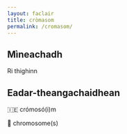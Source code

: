 ```yaml
---
layout: faclair
title: cròmasom
permalink: /cromasom/
---
```


## Mìneachadh

Ri thighinn

## Eadar-theangachaidhean

&#x1f1ee;&#x1f1ea; crómosó(i)m

&#x1f3f4;&#xe0067;&#xe0062;&#xe0065;&#xe006e;&#xe0067;&#xe007f; chromosome(s)
